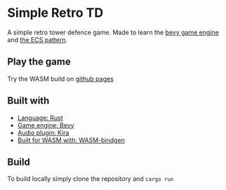 # Simple Retro TD
A simple retro tower defence game. Made to learn the [bevy game engine](https://bevyengine.org) and [the ECS pattern](https://en.wikipedia.org/wiki/Entity_component_system).

## Play the game
Try the WASM build on [github pages](https://danielelisenberg.github.io/simple-retro-td)

## Built with
- [Language: Rust](https://www.rust-lang.org)
- [Game engine: Bevy](https://bevyengine.org)
- [Audio plugin: Kira](https://github.com/NiklasEi/bevy_kira_audio)
- [Built for WASM with: WASM-bindgen](https://github.com/rustwasm/wasm-bindgen)

## Build
To build locally simply clone the repository and ```cargo run```
